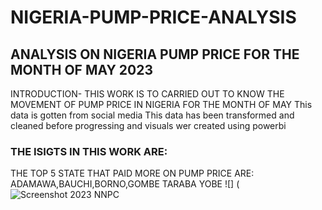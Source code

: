 # NIGERIA-PUMP-PRICE-ANALYSIS
## ANALYSIS ON NIGERIA PUMP PRICE FOR THE MONTH OF MAY 2023
INTRODUCTION- THIS WORK IS TO CARRIED OUT TO KNOW THE MOVEMENT OF PUMP PRICE IN NIGERIA FOR THE MONTH OF MAY
This data is gotten from social media
This data has been transformed and cleaned before progressing and visuals wer created using powerbi
### THE ISIGTS IN THIS WORK ARE:
THE TOP 5 STATE THAT PAID MORE ON PUMP PRICE ARE: ADAMAWA,BAUCHI,BORNO,GOMBE TARABA YOBE
![] (![Screenshot 2023 NNPC](https://github.com/Hyshow19/NIGERIA-PUMP-PRICE-ANALYSIS/assets/133523005/c354350d-ab42-4237-b439-5fc63bd0050d)
